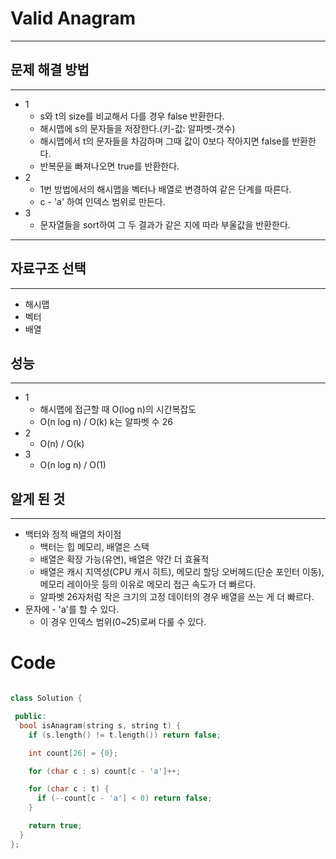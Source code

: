 # Valid Anagram
---
## 문제 해결 방법
---
* 1
  * s와 t의 size를 비교해서 다를 경우 false 반환한다.
  * 해시맵에 s의 문자들을 저장한다.(키-값: 알파벳-갯수)
  * 해시맵에서 t의 문자들을 차감하며 그때 값이 0보다 작아지면 false를 반환한다.
  * 반복문을 빠져나오면 true를 반환한다.
* 2
  * 1번 방법에서의 해시맵을 벡터나 배열로 변경하여 같은 단계를 따른다.
  * c - 'a' 하여 인덱스 범위로 만든다.
* 3
  * 문자열들을 sort하여 그 두 결과가 같은 지에 따라 부울값을 반환한다.
---
## 자료구조 선택
---
* 해시맵
* 벡터
* 배열
## 성능
---
* 1
  * 해시맵에 접근할 때 O(log n)의 시간복잡도
  * O(n log n) / O(k) k는 알파벳 수 26
* 2
  * O(n) / O(k)
* 3
  * O(n log n) / O(1)
## 알게 된 것
---
* 백터와 정적 배열의 차이점
  * 백터는 힙 메모리, 배열은 스택
  * 배열은 확장 가능(유연), 배열은 약간 더 효율적
  * 배열은 캐시 지역성(CPU 캐시 히트), 메모리 할당 오버헤드(단순 포인터 이동), 메모리 레이아웃 등의 이유로 메모리 접근 속도가 더 빠르다.
  * 알파벳 26자처럼 작은 크기의 고정 데이터의 경우 배열을 쓰는 게 더 빠르다.
* 문자에 - 'a'를 할 수 있다.
  * 이 경우 인덱스 범위(0~25)로써 다룰 수 있다.
# Code

```cpp

class Solution {

 public:
  bool isAnagram(string s, string t) {
    if (s.length() != t.length()) return false;

    int count[26] = {0};

    for (char c : s) count[c - 'a']++;

    for (char c : t) {
      if (--count[c - 'a'] < 0) return false;
    }

    return true;
  }
};

```